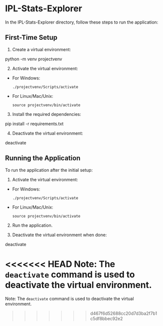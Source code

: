 # IPL-Stats-Explorer

In the IPL-Stats-Explorer directory, follow these steps to run the application:

## First-Time Setup

1. Create a virtual environment:

python -m venv projectvenv


2. Activate the virtual environment:
- For Windows:
  ```
  ./projectvenv/Scripts/activate
  ```
- For Linux/Mac/Unix:
  ```
  source projectvenv/bin/activate
  ```

3. Install the required dependencies:

pip install -r requirements.txt


4. Deactivate the virtual environment:

deactivate


## Running the Application

To run the application after the initial setup:

1. Activate the virtual environment:
- For Windows:
  ```
  ./projectvenv/Scripts/activate
  ```
- For Linux/Mac/Unix:
  ```
  source projectvenv/bin/activate
  ```

2. Run the application.

3. Deactivate the virtual environment when done:

deactivate


<<<<<<< HEAD
Note: The `deactivate` command is used to deactivate the virtual environment.
=======
Note: The `deactivate` command is used to deactivate the virtual environment.
>>>>>>> d467f6d52688cc20d7d3ba2f7b1c5df8bbec92e2
